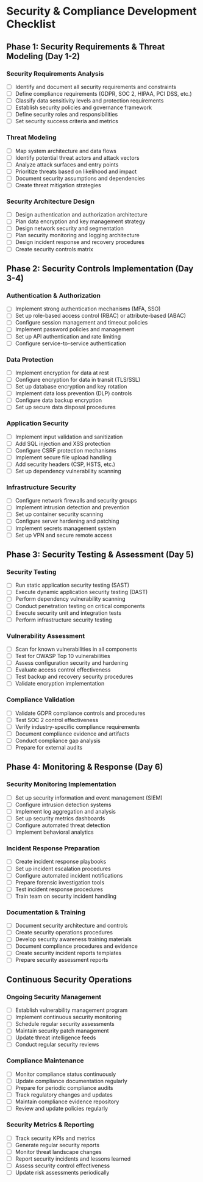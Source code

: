 # Security & Compliance Development Checklist

## Phase 1: Security Requirements & Threat Modeling (Day 1-2)

### Security Requirements Analysis
- [ ] Identify and document all security requirements and constraints
- [ ] Define compliance requirements (GDPR, SOC 2, HIPAA, PCI DSS, etc.)
- [ ] Classify data sensitivity levels and protection requirements
- [ ] Establish security policies and governance framework
- [ ] Define security roles and responsibilities
- [ ] Set security success criteria and metrics

### Threat Modeling
- [ ] Map system architecture and data flows
- [ ] Identify potential threat actors and attack vectors
- [ ] Analyze attack surfaces and entry points
- [ ] Prioritize threats based on likelihood and impact
- [ ] Document security assumptions and dependencies
- [ ] Create threat mitigation strategies

### Security Architecture Design
- [ ] Design authentication and authorization architecture
- [ ] Plan data encryption and key management strategy
- [ ] Design network security and segmentation
- [ ] Plan security monitoring and logging architecture
- [ ] Design incident response and recovery procedures
- [ ] Create security controls matrix

## Phase 2: Security Controls Implementation (Day 3-4)

### Authentication & Authorization
- [ ] Implement strong authentication mechanisms (MFA, SSO)
- [ ] Set up role-based access control (RBAC) or attribute-based (ABAC)
- [ ] Configure session management and timeout policies
- [ ] Implement password policies and management
- [ ] Set up API authentication and rate limiting
- [ ] Configure service-to-service authentication

### Data Protection
- [ ] Implement encryption for data at rest
- [ ] Configure encryption for data in transit (TLS/SSL)
- [ ] Set up database encryption and key rotation
- [ ] Implement data loss prevention (DLP) controls
- [ ] Configure data backup encryption
- [ ] Set up secure data disposal procedures

### Application Security
- [ ] Implement input validation and sanitization
- [ ] Add SQL injection and XSS protection
- [ ] Configure CSRF protection mechanisms
- [ ] Implement secure file upload handling
- [ ] Add security headers (CSP, HSTS, etc.)
- [ ] Set up dependency vulnerability scanning

### Infrastructure Security
- [ ] Configure network firewalls and security groups
- [ ] Implement intrusion detection and prevention
- [ ] Set up container security scanning
- [ ] Configure server hardening and patching
- [ ] Implement secrets management system
- [ ] Set up VPN and secure remote access

## Phase 3: Security Testing & Assessment (Day 5)

### Security Testing
- [ ] Run static application security testing (SAST)
- [ ] Execute dynamic application security testing (DAST)
- [ ] Perform dependency vulnerability scanning
- [ ] Conduct penetration testing on critical components
- [ ] Execute security unit and integration tests
- [ ] Perform infrastructure security testing

### Vulnerability Assessment
- [ ] Scan for known vulnerabilities in all components
- [ ] Test for OWASP Top 10 vulnerabilities
- [ ] Assess configuration security and hardening
- [ ] Evaluate access control effectiveness
- [ ] Test backup and recovery security procedures
- [ ] Validate encryption implementation

### Compliance Validation
- [ ] Validate GDPR compliance controls and procedures
- [ ] Test SOC 2 control effectiveness
- [ ] Verify industry-specific compliance requirements
- [ ] Document compliance evidence and artifacts
- [ ] Conduct compliance gap analysis
- [ ] Prepare for external audits

## Phase 4: Monitoring & Response (Day 6)

### Security Monitoring Implementation
- [ ] Set up security information and event management (SIEM)
- [ ] Configure intrusion detection systems
- [ ] Implement log aggregation and analysis
- [ ] Set up security metrics dashboards
- [ ] Configure automated threat detection
- [ ] Implement behavioral analytics

### Incident Response Preparation
- [ ] Create incident response playbooks
- [ ] Set up incident escalation procedures
- [ ] Configure automated incident notifications
- [ ] Prepare forensic investigation tools
- [ ] Test incident response procedures
- [ ] Train team on security incident handling

### Documentation & Training
- [ ] Document security architecture and controls
- [ ] Create security operations procedures
- [ ] Develop security awareness training materials
- [ ] Document compliance procedures and evidence
- [ ] Create security incident reports templates
- [ ] Prepare security assessment reports

## Continuous Security Operations

### Ongoing Security Management
- [ ] Establish vulnerability management program
- [ ] Implement continuous security monitoring
- [ ] Schedule regular security assessments
- [ ] Maintain security patch management
- [ ] Update threat intelligence feeds
- [ ] Conduct regular security reviews

### Compliance Maintenance
- [ ] Monitor compliance status continuously
- [ ] Update compliance documentation regularly
- [ ] Prepare for periodic compliance audits
- [ ] Track regulatory changes and updates
- [ ] Maintain compliance evidence repository
- [ ] Review and update policies regularly

### Security Metrics & Reporting
- [ ] Track security KPIs and metrics
- [ ] Generate regular security reports
- [ ] Monitor threat landscape changes
- [ ] Report security incidents and lessons learned
- [ ] Assess security control effectiveness
- [ ] Update risk assessments periodically